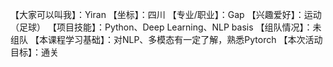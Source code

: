 【大家可以叫我】：Yiran
【坐标】：四川
【专业/职业】：Gap
【兴趣爱好】：运动（足球）
【项目技能】：Python、Deep Learning、NLP basis
【组队情况】：未组队
【本课程学习基础】：对NLP、多模态有一定了解，熟悉Pytorch
【本次活动目标】：通关